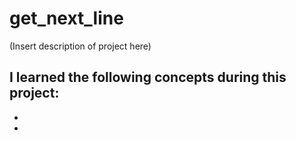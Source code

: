 # get_next_line
(Insert description of project here)

I learned the following concepts during this project:
- 
-
-
